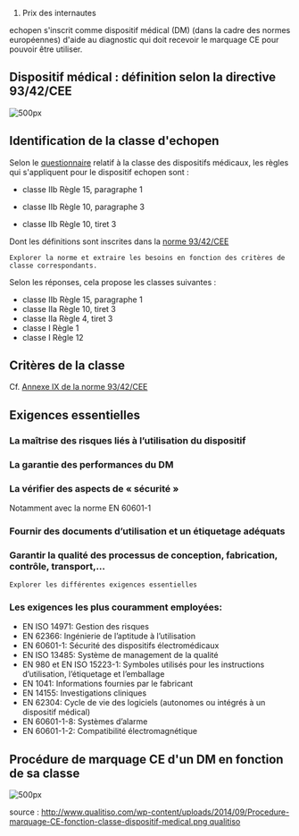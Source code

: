 1.  Prix des internautes

echopen s'inscrit comme dispositif médical (DM) (dans la cadre des
normes européennes) d'aide au diagnostic qui doit recevoir le marquage
CE pour pouvoir être utiliser.

Dispositif médical : définition selon la directive 93/42/CEE
------------------------------------------------------------

![ 500px](Définition-dispositif-médical.png  " 500px")

Identification de la classe d'echopen
-------------------------------------

Selon le
[questionnaire](http://www.eqms.io/#!/online-tools/medical-devices/93-42-EEC-classification)
relatif à la classe des dispositifs médicaux, les règles qui
s'appliquent pour le dispositif echopen sont :

-   classe IIb Règle 15, paragraphe 1

<!-- -->

-   classe IIb Règle 10, paragraphe 3

<!-- -->

-   classe IIb Règle 10, tiret 3

Dont les définitions sont inscrites dans la [norme
93/42/CEE](http://eur-lex.europa.eu/LexUriServ/LexUriServ.do?uri=CONSLEG:1993L0042:20071011:fr:PDF)

`Explorer la norme et extraire les besoins en fonction des critères de classe correspondants. `

Selon les réponses, cela propose les classes suivantes :

-   classe IIb Règle 15, paragraphe 1
-   classe IIa Règle 10, tiret 3
-   classe IIa Règle 4, tiret 3
-   classe I Règle 1
-   classe I Règle 12

Critères de la classe
---------------------

Cf. [Annexe IX de la norme
93/42/CEE](http://www.qualitiso.com/documents/dispositifs-medicaux/dir%2093-42-CEE%20-%20annexe%20IX%20-%20classification%20des%20dispositifs%20medicaux.pdf)

Exigences essentielles
----------------------

### La maîtrise des risques liés à l’utilisation du dispositif

### La garantie des performances du DM

### La vérifier des aspects de « sécurité »

Notamment avec la norme EN 60601-1

### Fournir des documents d’utilisation et un étiquetage adéquats

### Garantir la qualité des processus de conception, fabrication, contrôle, transport,…

`Explorer les différentes exigences essentielles`

### Les exigences les plus couramment employées:

-   EN ISO 14971: Gestion des risques
-   EN 62366: Ingénierie de l’aptitude à l’utilisation
-   EN 60601-1: Sécurité des dispositifs électromédicaux
-   EN ISO 13485: Système de management de la qualité
-   EN 980 et EN ISO 15223-1: Symboles utilisés pour les instructions
    d’utilisation, l’étiquetage et l’emballage
-   EN 1041: Informations fournies par le fabricant
-   EN 14155: Investigations cliniques
-   EN 62304: Cycle de vie des logiciels (autonomes ou intégrés à un
    dispositif médical)
-   EN 60601-1-8: Systèmes d’alarme
-   EN 60601-1-2: Compatibilité électromagnétique

Procédure de marquage CE d'un DM en fonction de sa classe
---------------------------------------------------------

![
500px](Procedure-marquage-CE-fonction-classe-dispositif-medical.png  " 500px")

source :
[http://www.qualitiso.com/wp-content/uploads/2014/09/Procedure-marquage-CE-fonction-classe-dispositif-medical.png
qualitiso](http://www.qualitiso.com/wp-content/uploads/2014/09/Procedure-marquage-CE-fonction-classe-dispositif-medical.png_qualitiso "wikilink")
